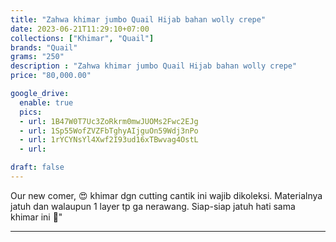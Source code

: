 ```yaml
---
title: "Zahwa khimar jumbo Quail Hijab bahan wolly crepe"
date: 2023-06-21T11:29:10+07:00
collections: ["Khimar", "Quail"]
brands: "Quail"
grams: "250"
description : "Zahwa khimar jumbo Quail Hijab bahan wolly crepe"
price: "80,000.00"

google_drive:
  enable: true
  pics:
  - url: 1B47W0T7Uc3ZoRkrm0mwJUOMs2Fwc2EJg
  - url: 1Sp55WofZVZFbTghyAIjguOn59Wdj3nPo
  - url: 1rYCYNsYl4Xwf2I93ud16xTBwvag4OstL
  - url: 

draft: false
---
```


Our new comer, 😍 khimar dgn cutting cantik ini wajib dikoleksi. Materialnya jatuh dan walaupun 1 layer tp ga nerawang. Siap-siap jatuh hati sama khimar ini 🥰"

-----------      
  
